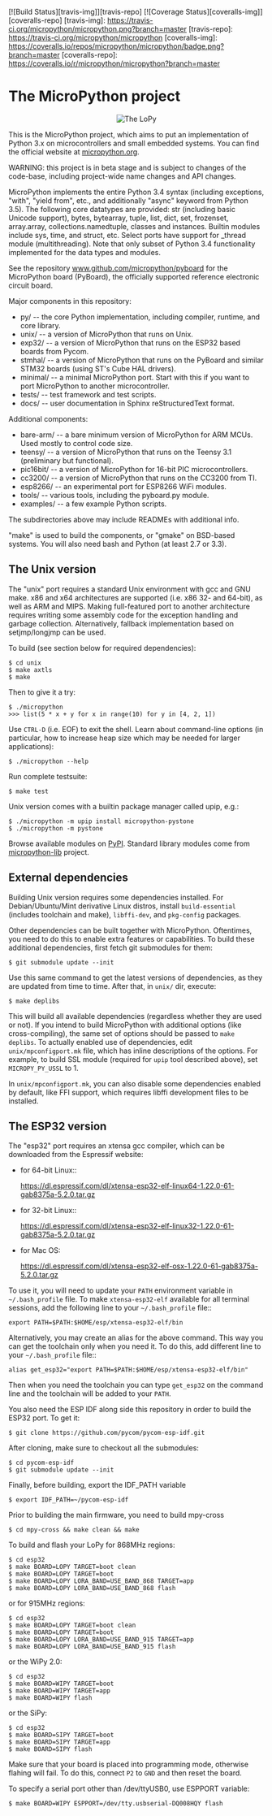 [![Build Status][travis-img]][travis-repo] [![Coverage Status][coveralls-img]][coveralls-repo]
[travis-img]:  https://travis-ci.org/micropython/micropython.png?branch=master
[travis-repo]: https://travis-ci.org/micropython/micropython
[coveralls-img]:  https://coveralls.io/repos/micropython/micropython/badge.png?branch=master
[coveralls-repo]: https://coveralls.io/r/micropython/micropython?branch=master

The MicroPython project
=======================
<p align="center">
  <img src="https://raw.githubusercontent.com/pycom/LoPy/master/images/LopySide.jpg" alt="The LoPy"/>
</p>

This is the MicroPython project, which aims to put an implementation
of Python 3.x on microcontrollers and small embedded systems.
You can find the official website at [micropython.org](http://www.micropython.org).

WARNING: this project is in beta stage and is subject to changes of the
code-base, including project-wide name changes and API changes.

MicroPython implements the entire Python 3.4 syntax (including exceptions,
"with", "yield from", etc., and additionally "async" keyword from Python 3.5).
The following core datatypes are provided: str (including basic Unicode
support), bytes, bytearray, tuple, list, dict, set, frozenset, array.array,
collections.namedtuple, classes and instances. Builtin modules include sys,
time, and struct, etc. Select ports have support for _thread module
(multithreading). Note that only subset of Python 3.4 functionality
implemented for the data types and modules.

See the repository www.github.com/micropython/pyboard for the MicroPython
board (PyBoard), the officially supported reference electronic circuit board.

Major components in this repository:
- py/ -- the core Python implementation, including compiler, runtime, and
  core library.
- unix/ -- a version of MicroPython that runs on Unix.
- exp32/ -- a version of MicroPython that runs on the ESP32 based boards from Pycom.
- stmhal/ -- a version of MicroPython that runs on the PyBoard and similar
  STM32 boards (using ST's Cube HAL drivers).
- minimal/ -- a minimal MicroPython port. Start with this if you want
  to port MicroPython to another microcontroller.
- tests/ -- test framework and test scripts.
- docs/ -- user documentation in Sphinx reStructuredText format.

Additional components:
- bare-arm/ -- a bare minimum version of MicroPython for ARM MCUs. Used
  mostly to control code size.
- teensy/ -- a version of MicroPython that runs on the Teensy 3.1
  (preliminary but functional).
- pic16bit/ -- a version of MicroPython for 16-bit PIC microcontrollers.
- cc3200/ -- a version of MicroPython that runs on the CC3200 from TI.
- esp8266/ -- an experimental port for ESP8266 WiFi modules.
- tools/ -- various tools, including the pyboard.py module.
- examples/ -- a few example Python scripts.

The subdirectories above may include READMEs with additional info.

"make" is used to build the components, or "gmake" on BSD-based systems.
You will also need bash and Python (at least 2.7 or 3.3).

The Unix version
----------------

The "unix" port requires a standard Unix environment with gcc and GNU make.
x86 and x64 architectures are supported (i.e. x86 32- and 64-bit), as well
as ARM and MIPS. Making full-featured port to another architecture requires
writing some assembly code for the exception handling and garbage collection.
Alternatively, fallback implementation based on setjmp/longjmp can be used.

To build (see section below for required dependencies):

    $ cd unix
    $ make axtls
    $ make

Then to give it a try:

    $ ./micropython
    >>> list(5 * x + y for x in range(10) for y in [4, 2, 1])

Use `CTRL-D` (i.e. EOF) to exit the shell.
Learn about command-line options (in particular, how to increase heap size
which may be needed for larger applications):

    $ ./micropython --help

Run complete testsuite:

    $ make test

Unix version comes with a builtin package manager called upip, e.g.:

    $ ./micropython -m upip install micropython-pystone
    $ ./micropython -m pystone

Browse available modules on
[PyPI](https://pypi.python.org/pypi?%3Aaction=search&term=micropython).
Standard library modules come from
[micropython-lib](https://github.com/micropython/micropython-lib) project.

External dependencies
---------------------

Building Unix version requires some dependencies installed. For
Debian/Ubuntu/Mint derivative Linux distros, install `build-essential`
(includes toolchain and make), `libffi-dev`, and `pkg-config` packages.

Other dependencies can be built together with MicroPython. Oftentimes,
you need to do this to enable extra features or capabilities. To build
these additional dependencies, first fetch git submodules for them:

    $ git submodule update --init

Use this same command to get the latest versions of dependencies, as
they are updated from time to time. After that, in `unix/` dir, execute:

    $ make deplibs

This will build all available dependencies (regardless whether they
are used or not). If you intend to build MicroPython with additional
options (like cross-compiling), the same set of options should be passed
to `make deplibs`. To actually enabled use of dependencies, edit
`unix/mpconfigport.mk` file, which has inline descriptions of the options.
For example, to build SSL module (required for `upip` tool described above),
set `MICROPY_PY_USSL` to 1.

In `unix/mpconfigport.mk`, you can also disable some dependencies enabled
by default, like FFI support, which requires libffi development files to
be installed.

The ESP32 version
-----------------

The "esp32" port requires an xtensa gcc compiler, which can be downloaded from
the Espressif website:

- for 64-bit Linux::

    https://dl.espressif.com/dl/xtensa-esp32-elf-linux64-1.22.0-61-gab8375a-5.2.0.tar.gz

- for 32-bit Linux::

    https://dl.espressif.com/dl/xtensa-esp32-elf-linux32-1.22.0-61-gab8375a-5.2.0.tar.gz

- for Mac OS:

    https://dl.espressif.com/dl/xtensa-esp32-elf-osx-1.22.0-61-gab8375a-5.2.0.tar.gz

To use it, you will need to update your ``PATH`` environment variable in ``~/.bash_profile`` file. To make ``xtensa-esp32-elf`` available for all terminal sessions, add the following line to your ``~/.bash_profile`` file::

    export PATH=$PATH:$HOME/esp/xtensa-esp32-elf/bin

Alternatively, you may create an alias for the above command. This way you can get the toolchain only when you need it. To do this, add different line to your ``~/.bash_profile`` file::

    alias get_esp32="export PATH=$PATH:$HOME/esp/xtensa-esp32-elf/bin"

Then when you need the toolchain you can type ``get_esp32`` on the command line and the toolchain will be added to your ``PATH``.

You also need the ESP IDF along side this repository in order to build the ESP32 port.
To get it:

    $ git clone https://github.com/pycom/pycom-esp-idf.git

After cloning, make sure to checkout all the submodules:

    $ cd pycom-esp-idf
    $ git submodule update --init

Finally, before building, export the IDF_PATH variable

    $ export IDF_PATH=~/pycom-esp-idf
	
Prior to building the main firmware, you need to build mpy-cross

	$ cd mpy-cross && make clean && make

To build and flash your LoPy for 868MHz regions:

    $ cd esp32
    $ make BOARD=LOPY TARGET=boot clean
    $ make BOARD=LOPY TARGET=boot
    $ make BOARD=LOPY LORA_BAND=USE_BAND_868 TARGET=app
    $ make BOARD=LOPY LORA_BAND=USE_BAND_868 flash

or for 915MHz regions:

    $ cd esp32
    $ make BOARD=LOPY TARGET=boot clean
    $ make BOARD=LOPY TARGET=boot
    $ make BOARD=LOPY LORA_BAND=USE_BAND_915 TARGET=app
    $ make BOARD=LOPY LORA_BAND=USE_BAND_915 flash

or the WiPy 2.0:

    $ cd esp32
    $ make BOARD=WIPY TARGET=boot
    $ make BOARD=WIPY TARGET=app
    $ make BOARD=WIPY flash

or the SiPy:

    $ cd esp32
    $ make BOARD=SIPY TARGET=boot
    $ make BOARD=SIPY TARGET=app
    $ make BOARD=SIPY flash

Make sure that your board is placed into programming mode, otherwise flahing will fail.
To do this, connect ``P2`` to ``GND`` and then reset the board.

To specify a serial port other than /dev/ttyUSB0, use ESPPORT variable:

	$ make BOARD=WIPY ESPPORT=/dev/tty.usbserial-DQ008HQY flash
